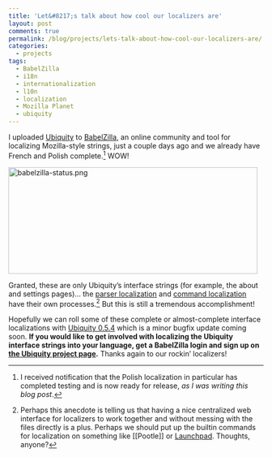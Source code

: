 ```yaml
---
title: 'Let&#8217;s talk about how cool our localizers are'
layout: post
comments: true
permalink: /blog/projects/lets-talk-about-how-cool-our-localizers-are/
categories:
  - projects
tags:
  - BabelZilla
  - i18n
  - internationalization
  - l10n
  - localization
  - Mozilla Planet
  - ubiquity
---
```

I uploaded [Ubiquity][1] to [BabelZilla][2], an online community and tool for localizing Mozilla-style strings, just a couple days ago and we already have French and Polish complete.[^2] WOW!

<a href="http://mitcho.com/blog/wp-content/uploads/2009/08/babelzilla-status.png" rel='lightbox'><img src="http://mitcho.com/blog/wp-content/uploads/2009/08/babelzilla-status.png" alt="babelzilla-status.png" border="0" width="492" height="210" /></a>

Granted, these are only Ubiquity&#8217;s interface strings (for example, the about and settings pages)&#8230; the [parser localization][3] and [command localization][4] have their own processes.[^1] But this is still a tremendous accomplishment!

Hopefully we can roll some of these complete or almost-complete interface localizations with [Ubiquity 0.5.4][5] which is a minor bugfix update coming soon. **If you would like to get involved with localizing the Ubiquity interface strings into your language, get a BabelZilla login and sign up on [the Ubiquity project page][6].** Thanks again to our rockin&#8217; localizers!

[^2]:    
    I received notification that the Polish localization in particular has completed testing and is now ready for release, *as I was writing this blog post*.

[^1]:    
    Perhaps this anecdote is telling us that having a nice centralized web interface for localizers to work together and without messing with the files directly is a plus. Perhaps we should put up the builtin commands for localization on something like [[Pootle]] or [Launchpad][7]. Thoughts, anyone?

 [1]: http://ubiquity.mozilla.com
 [2]: http://babelzilla.org
 [3]: https://wiki.mozilla.org/Labs/Ubiquity/Parser_2/Localization_Tutorial
 [4]: https://wiki.mozilla.org/Labs/Ubiquity/Ubiquity_0.5_Command_Localization_Tutorial
 [5]: http://tinyurl.com/ubiq054
 [6]: http://www.babelzilla.org/index.php?option=com_wts&Itemid=264&extension=5165&type=show
 [7]: http://launchpad.net